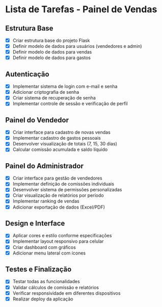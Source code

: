 # Lista de Tarefas - Painel de Vendas

## Estrutura Base
- [x] Criar estrutura base do projeto Flask
- [x] Definir modelo de dados para usuários (vendedores e admin)
- [x] Definir modelo de dados para vendas
- [x] Definir modelo de dados para gastos

## Autenticação
- [x] Implementar sistema de login com e-mail e senha
- [x] Adicionar criptografia de senha
- [x] Criar sistema de recuperação de senha
- [x] Implementar controle de sessão e verificação de perfil

## Painel do Vendedor
- [x] Criar interface para cadastro de novas vendas
- [x] Implementar cadastro de gastos pessoais
- [x] Desenvolver visualização de totais (7, 15, 30 dias)
- [x] Calcular comissão acumulada e saldo líquido

## Painel do Administrador
- [x] Criar interface para gestão de vendedores
- [x] Implementar definição de comissões individuais
- [x] Desenvolver sistema de permissões personalizadas
- [x] Criar visualização de relatórios por período
- [x] Implementar ranking de vendas
- [x] Adicionar exportação de dados (Excel/PDF)

## Design e Interface
- [x] Aplicar cores e estilo conforme especificações
- [x] Implementar layout responsivo para celular
- [x] Criar dashboard com gráficos
- [x] Adicionar menu lateral com ícones

## Testes e Finalização
- [x] Testar todas as funcionalidades
- [x] Validar cálculos de comissão e relatórios
- [x] Verificar responsividade em diferentes dispositivos
- [x] Realizar deploy da aplicação
